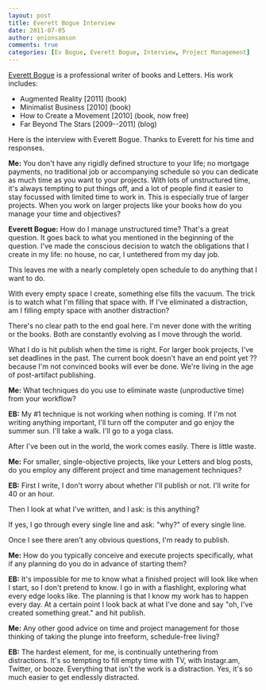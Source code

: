 ```yaml
---
layout: post
title: Everett Bogue Interview
date: 2011-07-05
author: onionsamson
comments: true
categories: [Ev Bogue, Everett Bogue, Interview, Project Management]
---
```


[Everett Bogue](http://evbogue.com "Everett Bogue (homepage)") is a
professional writer of books and Letters. His work includes:

-   Augmented Reality [2011] (book)
-   Minimalist Business [2010] (book)
-   How to Create a Movement [2010] (book, now free)
-   Far Beyond The Stars [2009--2011] (blog)

Here is the interview with Everett Bogue. Thanks to Everett for his time
and responses.

**Me:** You don't have any rigidly defined structure to your life; no
mortgage payments, no traditional job or accompanying schedule so you
can dedicate as much time as you want to your projects. With lots of
unstructured time, it's always tempting to put things off, and a lot of
people find it easier to stay focussed with limited time to work in.
This is especially true of larger projects. When you work on larger
projects like your books how do you manage your time and objectives?

**Everett Bogue:** How do I manage unstructured time? That's a great
question. It goes back to what you mentioned in the beginning of the
question. I've made the conscious decision to watch the obligations
that I create in my life: no house, no car, I untethered from my day
job.

This leaves me with a nearly completely open schedule to do anything
that I want to do.

With every empty space I create, something else fills the vacuum. The
trick is to watch what I'm filling that space with. If I've eliminated
a distraction, am I filling empty space with another distraction?

There's no clear path to the end goal here. I'm never done with the
writing or the books. Both are constantly evolving as I move through the
world.

What I do is hit publish when the time is right. For larger book
projects, I've set deadlines in the past. The current book doesn't
have an end point yet ?? because I'm not convinced books will ever be
done. We're living in the age of post-artifact publishing.

**Me:** What techniques do you use to eliminate waste (unproductive
time) from your workflow?

**EB:** My #1 technique is not working when nothing is coming. If I'm
not writing anything important, I'll turn off the computer and go enjoy
the summer sun. I'll take a walk. I'll go to a yoga class.

After I've been out in the world, the work comes easily. There is
little waste.

**Me:** For smaller, single-objective projects, like your Letters and
blog posts, do you employ any different project and time management
techniques?

**EB:** First I write, I don't worry about whether I'll publish or
not. I'll write for 40 or an hour.

Then I look at what I've written, and I ask: is this anything?

If yes, I go through every single line and ask: "why?" of every single
line.

Once I see there aren't any obvious questions, I'm ready to publish.

**Me:** How do you typically conceive and execute projects specifically,
what if any planning do you do in advance of starting them?

**EB:** It's impossible for me to know what a finished project will
look like when I start, so I don't pretend to know. I go in with a
flashlight, exploring what every edge looks like. The planning is that I
know my work has to happen every day. At a certain point I look back at
what I've done and say "oh, I've created something great." and hit
publish.

**Me:** Any other good advice on time and project management for those
thinking of taking the plunge into freeform, schedule-free living?

**EB:** The hardest element, for me, is continually untethering from
distractions. It's so tempting to fill empty time with TV, with
Instagr.am, Twitter, or booze. Everything that isn't the work is a
distraction. Yes, it's so much easier to get endlessly distracted.
